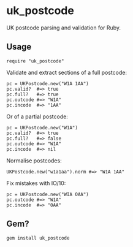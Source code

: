 uk_postcode
===========

UK postcode parsing and validation for Ruby.

Usage
-----

    require "uk_postcode"

Validate and extract sections of a full postcode:

    pc = UKPostcode.new("W1A 1AA")
    pc.valid?  #=> true
    pc.full?   #=> true
    pc.outcode #=> "W1A"
    pc.incode  #=> "1AA"

Or of a partial postcode:

    pc = UKPostcode.new("W1A")
    pc.valid?  #=> true
    pc.full?   #=> false
    pc.outcode #=> "W1A"
    pc.incode  #=> nil

Normalise postcodes:

    UKPostcode.new("w1a1aa").norm #=> "W1A 1AA"

Fix mistakes with IO/10:

    pc = UKPostcode.new("WIA OAA")
    pc.outcode #=> "W1A"
    pc.incode  #=> "0AA"

Gem?
----

    gem install uk_postcode
